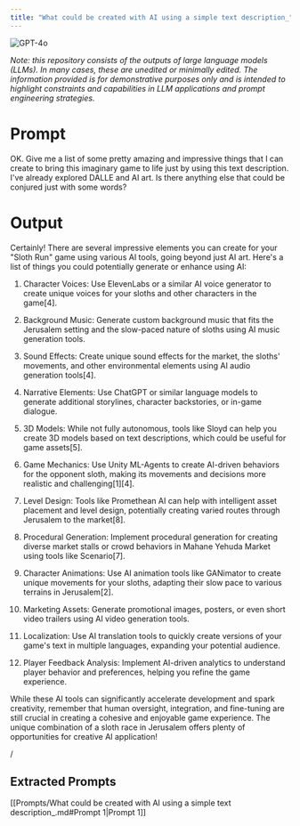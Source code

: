 ```yaml
---
title: "What could be created with AI using a simple text description_"
---
```

![GPT-4o](https://img.shields.io/badge/GPT--4o-3333FF?style=for-the-badge&logo=openai&logoColor=white)



*Note: this repository consists of the outputs of large language models (LLMs). In many cases, these are unedited or minimally edited. The information provided is for demonstrative purposes only and is intended to highlight constraints and capabilities in LLM applications and prompt engineering strategies.*


# Prompt

OK. Give me a list of some pretty amazing and impressive things that I can create to bring this imaginary game to life just by using this text description. I've already explored DALLE and AI art. Is there anything else that could be conjured just with some words?

# Output

Certainly! There are several impressive elements you can create for your "Sloth Run" game using various AI tools, going beyond just AI art. Here's a list of things you could potentially generate or enhance using AI:

1. Character Voices: Use ElevenLabs or a similar AI voice generator to create unique voices for your sloths and other characters in the game[4].

2. Background Music: Generate custom background music that fits the Jerusalem setting and the slow-paced nature of sloths using AI music generation tools.

3. Sound Effects: Create unique sound effects for the market, the sloths' movements, and other environmental elements using AI audio generation tools[4].

4. Narrative Elements: Use ChatGPT or similar language models to generate additional storylines, character backstories, or in-game dialogue.

5. 3D Models: While not fully autonomous, tools like Sloyd can help you create 3D models based on text descriptions, which could be useful for game assets[5].

6. Game Mechanics: Use Unity ML-Agents to create AI-driven behaviors for the opponent sloth, making its movements and decisions more realistic and challenging[1][4].

7. Level Design: Tools like Promethean AI can help with intelligent asset placement and level design, potentially creating varied routes through Jerusalem to the market[8].

8. Procedural Generation: Implement procedural generation for creating diverse market stalls or crowd behaviors in Mahane Yehuda Market using tools like Scenario[7].

9. Character Animations: Use AI animation tools like GANimator to create unique movements for your sloths, adapting their slow pace to various terrains in Jerusalem[2].

10. Marketing Assets: Generate promotional images, posters, or even short video trailers using AI video generation tools.

11. Localization: Use AI translation tools to quickly create versions of your game's text in multiple languages, expanding your potential audience.

12. Player Feedback Analysis: Implement AI-driven analytics to understand player behavior and preferences, helping you refine the game experience.

While these AI tools can significantly accelerate development and spark creativity, remember that human oversight, integration, and fine-tuning are still crucial in creating a cohesive and enjoyable game experience. The unique combination of a sloth race in Jerusalem offers plenty of opportunities for creative AI application!

 /




## Extracted Prompts
[[Prompts/What could be created with AI using a simple text description_.md#Prompt 1|Prompt 1]]
